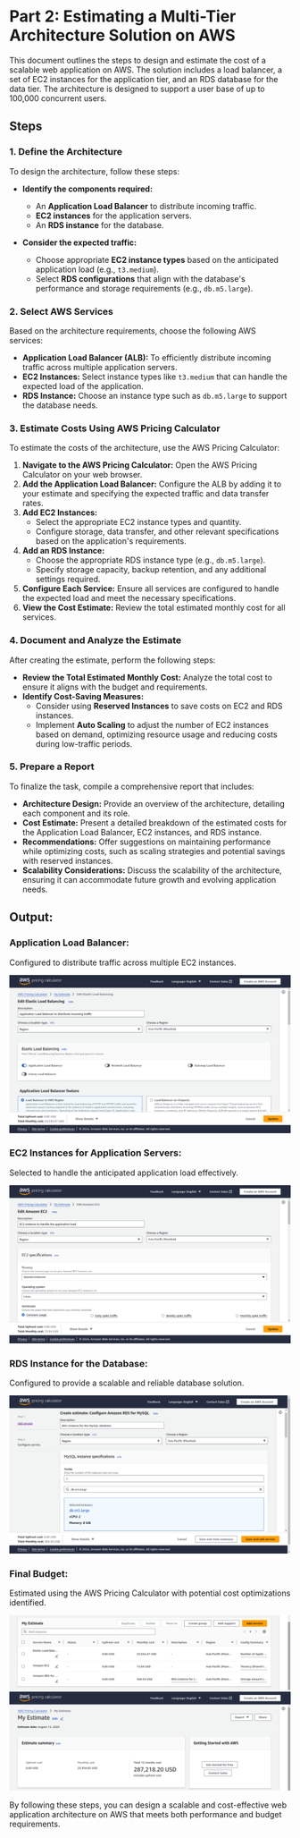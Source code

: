 # Part 2: Estimating a Multi-Tier Architecture Solution on AWS

This document outlines the steps to design and estimate the cost of a scalable web application on AWS. The solution includes a load balancer, a set of EC2 instances for the application tier, and an RDS database for the data tier. The architecture is designed to support a user base of up to 100,000 concurrent users.

## Steps

### 1. Define the Architecture

To design the architecture, follow these steps:

- **Identify the components required:**
  - An **Application Load Balancer** to distribute incoming traffic.
  - **EC2 instances** for the application servers.
  - An **RDS instance** for the database.

- **Consider the expected traffic:**
  - Choose appropriate **EC2 instance types** based on the anticipated application load (e.g., `t3.medium`).
  - Select **RDS configurations** that align with the database's performance and storage requirements (e.g., `db.m5.large`).

### 2. Select AWS Services

Based on the architecture requirements, choose the following AWS services:

- **Application Load Balancer (ALB):** To efficiently distribute incoming traffic across multiple application servers.
- **EC2 Instances:** Select instance types like `t3.medium` that can handle the expected load of the application.
- **RDS Instance:** Choose an instance type such as `db.m5.large` to support the database needs.

### 3. Estimate Costs Using AWS Pricing Calculator

To estimate the costs of the architecture, use the AWS Pricing Calculator:

1. **Navigate to the AWS Pricing Calculator:** Open the AWS Pricing Calculator on your web browser.
2. **Add the Application Load Balancer:** Configure the ALB by adding it to your estimate and specifying the expected traffic and data transfer rates.
3. **Add EC2 Instances:** 
   - Select the appropriate EC2 instance types and quantity.
   - Configure storage, data transfer, and other relevant specifications based on the application's requirements.
4. **Add an RDS Instance:** 
   - Choose the appropriate RDS instance type (e.g., `db.m5.large`).
   - Specify storage capacity, backup retention, and any additional settings required.
5. **Configure Each Service:** Ensure all services are configured to handle the expected load and meet the necessary specifications.
6. **View the Cost Estimate:** Review the total estimated monthly cost for all services.

### 4. Document and Analyze the Estimate

After creating the estimate, perform the following steps:

- **Review the Total Estimated Monthly Cost:** Analyze the total cost to ensure it aligns with the budget and requirements.
- **Identify Cost-Saving Measures:**
  - Consider using **Reserved Instances** to save costs on EC2 and RDS instances.
  - Implement **Auto Scaling** to adjust the number of EC2 instances based on demand, optimizing resource usage and reducing costs during low-traffic periods.

### 5. Prepare a Report

To finalize the task, compile a comprehensive report that includes:

- **Architecture Design:** Provide an overview of the architecture, detailing each component and its role.
- **Cost Estimate:** Present a detailed breakdown of the estimated costs for the Application Load Balancer, EC2 instances, and RDS instance.
- **Recommendations:** Offer suggestions on maintaining performance while optimizing costs, such as scaling strategies and potential savings with reserved instances.
- **Scalability Considerations:** Discuss the scalability of the architecture, ensuring it can accommodate future growth and evolving application needs.

## Output:

### **Application Load Balancer:** 
Configured to distribute traffic across multiple EC2 instances.

![Alt text](images/1.png)

### **EC2 Instances for Application Servers:** 
Selected to handle the anticipated application load effectively.


![alt text](images/2.png)

### **RDS Instance for the Database:** 
Configured to provide a scalable and reliable database solution.

![Alt text](images/3.png)

### **Final Budget:**
Estimated using the AWS Pricing Calculator with potential cost optimizations identified.

![Alt text](images/4.png)
![Alt text](images/5.png)

By following these steps, you can design a scalable and cost-effective web application architecture on AWS that meets both performance and budget requirements.

